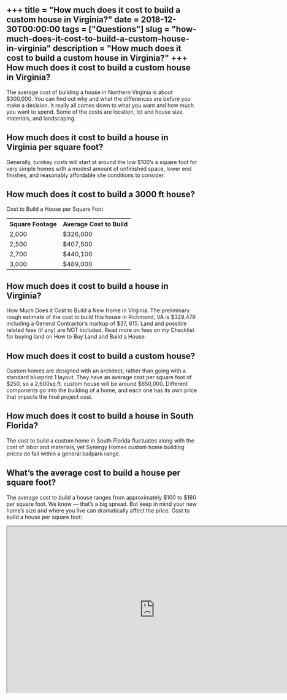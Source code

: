 +++
title = "How much does it cost to build a custom house in Virginia?"
date = 2018-12-30T00:00:00
tags = ["Questions"]
slug = "how-much-does-it-cost-to-build-a-custom-house-in-virginia"
description = "How much does it cost to build a custom house in Virginia?"
+++
How much does it cost to build a custom house in Virginia?
----------------------------------------------------------

The average cost of building a house in Northern Virginia is about $300,000. You can find out why and what the differences are before you make a decision. It really all comes down to what you want and how much you want to spend. Some of the costs are location, lot and house size, materials, and landscaping.

How much does it cost to build a house in Virginia per square foot?
-------------------------------------------------------------------

Generally, turnkey costs will start at around the low $100’s a square foot for very simple homes with a modest amount of unfinished space, lower end finishes, and reasonably affordable site conditions to consider.

How much does it cost to build a 3000 ft house?
-----------------------------------------------

Cost to Build a House per Square Foot

<table><tr><th>Square Footage</th><th>Average Cost to Build</th></tr><tr><td>2,000</td><td>$326,000</td></tr><tr><td>2,500</td><td>$407,500</td></tr><tr><td>2,700</td><td>$440,100</td></tr><tr><td>3,000</td><td>$489,000</td></tr></table>

How much does it cost to build a house in Virginia?
---------------------------------------------------

How Much Does it Cost to Build a New Home in Virginia. The preliminary rough estimate of the cost to build this house in Richmond, VA is $329,479 including a General Contractor’s markup of $37, 615. Land and possible related fees (if any) are NOT included. Read more on fees on my Checklist for buying land on How to Buy Land and Build a House.

How much does it cost to build a custom house?
----------------------------------------------

Custom homes are designed with an architect, rather than going with a standard blueprint 1 layout. They have an average cost per square foot of $250, so a 2,600sq.ft. custom house will be around $650,000. Different components go into the building of a home, and each one has its own price that impacts the final project cost.

How much does it cost to build a house in South Florida?
--------------------------------------------------------

The cost to build a custom home in South Florida fluctuates along with the cost of labor and materials, yet Synergy Homes custom home building prices do fall within a general ballpark range.

What’s the average cost to build a house per square foot?
---------------------------------------------------------

The average cost to build a house ranges from approximately $100 to $160 per square foot. We know — that’s a big spread. But keep in mind your new home’s size and where you live can dramatically affect the price. Cost to build a house per square foot:

<iframe allow="accelerometer; autoplay; clipboard-write; encrypted-media; gyroscope; picture-in-picture" allowfullscreen="" class="__youtube_prefs__  epyt-is-override  no-lazyload" data-no-lazy="1" data-origheight="433" data-origwidth="770" data-skipgform_ajax_framebjll="" height="433" id="_ytid_64964" loading="lazy" src="https://www.youtube.com/embed/jDUNXvYWA-Y?enablejsapi=1&autoplay=0&cc_load_policy=0&cc_lang_pref=&iv_load_policy=1&loop=0&modestbranding=0&rel=1&fs=1&playsinline=0&autohide=2&theme=dark&color=red&controls=1&" title="YouTube player" width="770"></iframe>